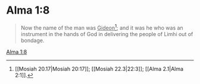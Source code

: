 # Alma 1:8

> Now the name of the man was <u>Gideon</u>[^a]; and it was he who was an instrument in the hands of God in delivering the people of Limhi out of bondage.

[Alma 1:8](https://www.churchofjesuschrist.org/study/scriptures/bofm/alma/1?lang=eng&id=p8#p8)


[^a]: [[Mosiah 20.17|Mosiah 20:17]]; [[Mosiah 22.3|22:3]]; [[Alma 2.1|Alma 2:1]].  
